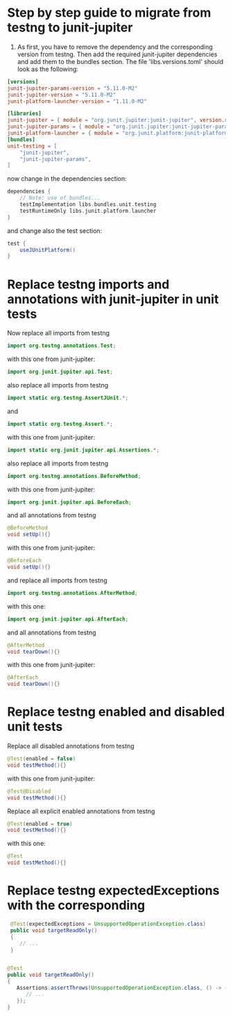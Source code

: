 # Step by step guide to migrate from testng to junit-jupiter

1. As first, you have to remove the dependency and the corresponding version from testng. Then add the required
   junit-jupiter dependencies and add them to the bundles section. The file 'libs.versions.toml' should look as the
   following:
```toml
[versions]
junit-jupiter-params-version = "5.11.0-M2"
junit-jupiter-version = "5.11.0-M2"
junit-platform-launcher-version = "1.11.0-M2"

[libraries]
junit-jupiter = { module = "org.junit.jupiter:junit-jupiter", version.ref = "junit-jupiter-version" }
junit-jupiter-params = { module = "org.junit.jupiter:junit-jupiter-params", version.ref = "junit-jupiter-params-version" }
junit-platform-launcher = { module = "org.junit.platform:junit-platform-launcher", version.ref = "junit-platform-launcher-version" }
[bundles]
unit-testing = [
    "junit-jupiter",
    "junit-jupiter-params",
]
```
now change in the dependencies section:
```groovy
dependencies {
    // Note: use of bundles...
    testImplementation libs.bundles.unit.testing
    testRuntimeOnly libs.junit.platform.launcher
}
```
and change also the test section:
```groovy
test {
    useJUnitPlatform()
}
```

# Replace testng imports and annotations with junit-jupiter in unit tests

Now replace all imports from testng

```java
import org.testng.annotations.Test;
```
with this one from junit-jupiter:
```java
import org.junit.jupiter.api.Test;
```

also replace all imports from testng

```java
import static org.testng.AssertJUnit.*;
```
and
```java
import static org.testng.Assert.*;
```
with this one from junit-jupiter:
```java
import static org.junit.jupiter.api.Assertions.*;
```

also replace all imports from testng

```java
import org.testng.annotations.BeforeMethod;
```
with this one from junit-jupiter:
```java
import org.junit.jupiter.api.BeforeEach;
```
and all annotations from testng
```java
@BeforeMethod
void setUp(){}
```
with this one from junit-jupiter:
```java
@BeforeEach
void setUp(){}
```
and replace all imports from testng
```java
import org.testng.annotations.AfterMethod;
```
with this one:
```java
import org.junit.jupiter.api.AfterEach;
```
and all annotations from testng
```java
@AfterMethod
void tearDown(){}
```
with this one from junit-jupiter:
```java
@AfterEach
void tearDown(){}
```

# Replace testng enabled and disabled unit tests

Replace all disabled annotations from testng
```java
@Test(enabled = false)
void testMethod(){}
```
with this one from junit-jupiter:
```java
@Test@Disabled
void testMethod(){}
```

Replace all explicit enabled annotations from testng
```java
@Test(enabled = true)
void testMethod(){}
```
with this one:
```java
@Test
void testMethod(){}
```

# Replace testng expectedExceptions with the corresponding

```java
 @Test(expectedExceptions = UnsupportedOperationException.class)
 public void targetReadOnly()
 {
    // ...
 }
```

```java

@Test
public void targetReadOnly()
{
   Assertions.assertThrows(UnsupportedOperationException.class, () -> {
      // ...
   });
}
```
